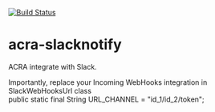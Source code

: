 [![Build Status](https://travis-ci.org/ccstaylightc/acra-slacknotify.svg?branch=master)](https://travis-ci.org/ccstaylightc/acra-slacknotify)

# acra-slacknotify
ACRA integrate with Slack.

Importantly, replace your Incoming WebHooks integration in SlackWebHooksUrl class  
    public static final String URL_CHANNEL = "id_1/id_2/token";  

